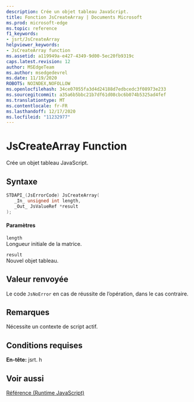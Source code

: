 ```yaml
---
description: Crée un objet tableau JavaScript.
title: Fonction JsCreateArray | Documents Microsoft
ms.prod: microsoft-edge
ms.topic: reference
f1_keywords:
- jsrt/JsCreateArray
helpviewer_keywords:
- JsCreateArray function
ms.assetid: a119949a-e427-4349-9d00-5ec20fb9319c
caps.latest.revision: 12
author: MSEdgeTeam
ms.author: msedgedevrel
ms.date: 11/19/2020
ROBOTS: NOINDEX,NOFOLLOW
ms.openlocfilehash: 34ce07055fa3d4d24188d7edbcedc3f08973e233
ms.sourcegitcommit: a35a6b5bbc21b7df61d08cbc6b074b5325ad4fef
ms.translationtype: MT
ms.contentlocale: fr-FR
ms.lasthandoff: 12/17/2020
ms.locfileid: "11232977"
---
```

# JsCreateArray Function

Crée un objet tableau JavaScript.  
  
## Syntaxe  
  
```cpp  
STDAPI_(JsErrorCode) JsCreateArray(  
   _In_ unsigned int length,  
   _Out_ JsValueRef *result  
);  
```  
  
#### Paramètres  
 `length`  
 Longueur initiale de la matrice.  
  
 `result`  
 Nouvel objet tableau.  
  
## Valeur renvoyée  
 Le code `JsNoError` en cas de réussite de l’opération, dans le cas contraire.  
  
## Remarques  
 Nécessite un contexte de script actif.  
  
## Conditions requises  
 **En-tête:** jsrt. h  
  
## Voir aussi  
 [Référence (Runtime JavaScript)](../chakra-hosting/reference-javascript-runtime.md)
